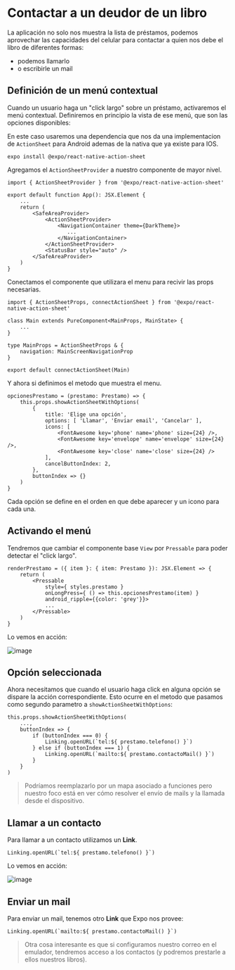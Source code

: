 # Contactar a un deudor de un libro

La aplicación no solo nos muestra la lista de préstamos, podemos aprovechar las capacidades del celular para contactar a quien nos debe el libro de diferentes formas:

- podemos llamarlo
- o escribirle un mail

## Definición de un menú contextual

Cuando un usuario haga un "click largo" sobre un préstamo, activaremos el menú contextual. Definiremos en principio la vista de ese menú, que son las opciones disponibles:

En este caso usaremos una dependencia que nos da una implementacion de `ActionSheet` para Android ademas de la nativa que ya existe para IOS.

```console
expo install @expo/react-native-action-sheet
```

Agregamos el `ActionSheetProvider` a nuestro componente de mayor nivel.

```tsx
import { ActionSheetProvider } from '@expo/react-native-action-sheet'

export default function App(): JSX.Element {
    ...
    return (
        <SafeAreaProvider>
            <ActionSheetProvider>
                <NavigationContainer theme={DarkTheme}>
                   ...
                </NavigationContainer>
            </ActionSheetProvider>
            <StatusBar style="auto" />
        </SafeAreaProvider>
    )
}
```
Conectamos el componente que utilizara el menu para recivir las props necesarias.
```tsx
import { ActionSheetProps, connectActionSheet } from '@expo/react-native-action-sheet'

class Main extends PureComponent<MainProps, MainState> {
    ...
}

type MainProps = ActionSheetProps & {
    navigation: MainScreenNavigationProp
}

export default connectActionSheet(Main)
```

Y ahora si definimos el metodo que muestra el menu.

```tsx
opcionesPrestamo = (prestamo: Prestamo) => {
    this.props.showActionSheetWithOptions(
        {
            title: 'Elige una opción',
            options: [ 'Llamar', 'Enviar email', 'Cancelar' ],
            icons: [
                <FontAwesome key='phone' name='phone' size={24} />,
                <FontAwesome key='envelope' name='envelope' size={24} />,
                <FontAwesome key='close' name='close' size={24} />
            ],
            cancelButtonIndex: 2,
        },
        buttonIndex => {}
    )
}
```

Cada opción se define en el orden en que debe aparecer y un icono para cada una.

## Activando el menú

Tendremos que cambiar el componente base `View` por `Pressable` para poder detectar el "click largo".

```tsx
renderPrestamo = ({ item }: { item: Prestamo }): JSX.Element => {
    return (
        <Pressable
            style={ styles.prestamo }
            onLongPress={ () => this.opcionesPrestamo(item) }
            android_ripple={{color: 'grey'}}>
            ...
        </Pressable>
    )
}
```

Lo vemos en acción:

![image](../images/menuActivado.png)

## Opción seleccionada

Ahora necesitamos que cuando el usuario haga click en alguna opción se dispare la acción correspondiente. Esto ocurre en el metodo que pasamos como segundo parametro a `showActionSheetWithOptions`:

```tsx
this.props.showActionSheetWithOptions(
    ...,
    buttonIndex => {
        if (buttonIndex === 0) {
            Linking.openURL(`tel:${ prestamo.telefono() }`)
        } else if (buttonIndex === 1) {
            Linking.openURL(`mailto:${ prestamo.contactoMail() }`)
        }
    }
)
```

>Podríamos reemplazarlo por un mapa asociado a funciones pero nuestro foco está en ver cómo resolver el envío de mails y la llamada desde el dispositivo.

## Llamar a un contacto

Para llamar a un contacto utilizamos un **Link**. 

```tsx
Linking.openURL(`tel:${ prestamo.telefono() }`)
```

Lo vemos en acción:

![image](../images/llamando.png)

## Enviar un mail

Para enviar un mail, tenemos otro **Link** que Expo nos provee:

```tsx
Linking.openURL(`mailto:${ prestamo.contactoMail() }`)
```

>Otra cosa interesante es que si configuramos nuestro correo en el emulador, tendremos acceso a los contactos (y podremos prestarle a ellos nuestros libros).

